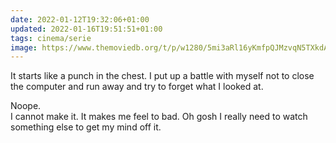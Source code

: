 ```yaml
---
date: 2022-01-12T19:32:06+01:00
updated: 2022-01-16T19:51:51+01:00
tags: cinema/serie
image: https://www.themoviedb.org/t/p/w1280/5mi3aRl16yKmfpQJMzvqN5TXkdA.jpg
---
```

It starts like a punch in the chest. I put up a battle with myself not to close the computer and run away and try to forget what I looked at.

Noope.  
I cannot make it. It makes me feel to bad. Oh gosh I really need to watch something else to get my mind off it.

